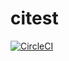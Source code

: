 # citest
[![CircleCI](https://circleci.com/gh/hyhhhhhh/citest.svg?style=shield)](https://circleci.com/gh/hyhhhhhh/citest)
